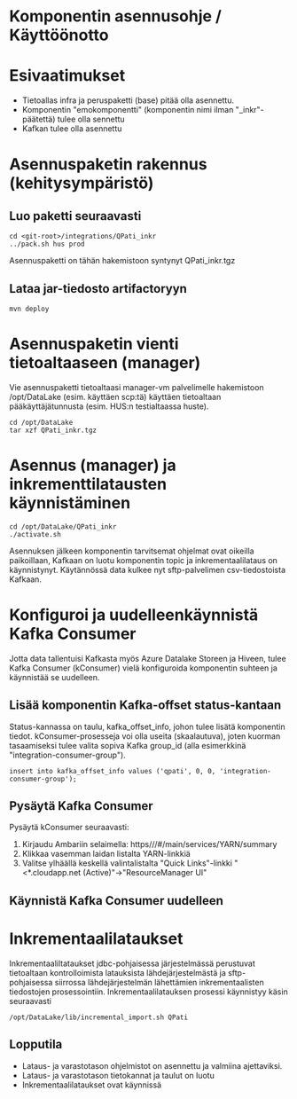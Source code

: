 # Komponentin asennusohje / Käyttöönotto

# Esivaatimukset

* Tietoallas infra ja peruspaketti (base) pitää olla asennettu. 
* Komponentin "emokomponentti" (komponentin nimi ilman "_inkr"-päätettä) tulee olla sennettu
* Kafkan tulee olla asennettu

# Asennuspaketin rakennus (kehitysympäristö)

## Luo paketti seuraavasti

	cd <git-root>/integrations/QPati_inkr
	../pack.sh hus prod

Asennuspaketti on tähän hakemistoon syntynyt QPati_inkr.tgz

## Lataa jar-tiedosto artifactoryyn 

	mvn deploy

# Asennuspaketin vienti tietoaltaaseen (manager)

Vie asennuspaketti tietoaltaasi manager-vm palvelimelle hakemistoon /opt/DataLake (esim. käyttäen scp:tä) käyttäen tietoaltaan pääkäyttäjätunnusta (esim. HUS:n testialtaassa huste).

	cd /opt/DataLake
	tar xzf QPati_inkr.tgz

# Asennus (manager) ja inkrementtilatausten käynnistäminen

	cd /opt/DataLake/QPati_inkr
	./activate.sh

Asennuksen jälkeen komponentin tarvitsemat ohjelmat ovat oikeilla paikoillaan, Kafkaan on luotu komponentin topic ja inkrementaalilataus on käynnistynyt. Käytännössä data kulkee nyt sftp-palvelimen csv-tiedostoista Kafkaan.

# Konfiguroi ja uudelleenkäynnistä Kafka Consumer

Jotta data tallentuisi Kafkasta myös Azure Datalake Storeen ja Hiveen, tulee Kafka Consumer (kConsumer) vielä konfiguroida komponentin suhteen ja käynnistää se uudelleen.

## Lisää komponentin Kafka-offset status-kantaan

Status-kannassa on taulu, kafka_offset_info, johon tulee lisätä komponentin tiedot. kConsumer-prosesseja voi olla useita (skaalautuva), joten kuorman tasaamiseksi tulee valita sopiva Kafka group_id (alla esimerkkinä "integration-consumer-group").

	insert into kafka_offset_info values ('qpati', 0, 0, 'integration-consumer-group');

## Pysäytä Kafka Consumer

Pysäytä kConsumer seuraavasti:

  1. Kirjaudu Ambariin selaimella: https//<nic-gateway-1 IP>/#/main/services/YARN/summary
  2. Klikkaa vasemman laidan listalta YARN-linkkiä
  3. Valitse ylhäällä keskellä valintalistalta "Quick Links"-linkki "<*.cloudapp.net (Active)"->"ResourceManager UI"
  

## Käynnistä Kafka Consumer uudelleen


# Inkrementaalilataukset

Inkrementaaliltataukset jdbc-pohjaisessa järjestelmässä perustuvat tietoaltaan kontrolloimista latauksista lähdejärjestelmästä ja sftp-pohjaisessa siirrossa lähdejärjestelmän lähettämien inkrementaalisten tiedostojen prosessointiin. Inkrementaalilatauksen prosessi käynnistyy käsin seuraavasti

	/opt/DataLake/lib/incremental_import.sh QPati

## Lopputila
* Lataus- ja varastotason ohjelmistot on asennettu ja valmiina ajettaviksi.
* Lataus- ja varastotason tietokannat ja taulut on luotu
* Inkrementaalilataukset ovat käynnissä
